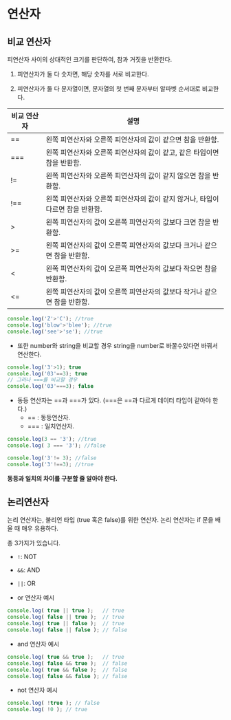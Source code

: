 # 연산자
## 비교 연산자

피연산자 사이의 상대적인 크기를 판단하여, 참과 거짓을 반환한다.

1. 피연산자가 둘 다 숫자면, 해당 숫자를 서로 비교한다.
  
2. 피연산자가 둘 다 문자열이면, 문자열의 첫 번째 문자부터 알파벳 순서대로 비교한다.
  

| 비교 연산자 | 설명  |
| --- | --- |
| ==  | 왼쪽 피연산자와 오른쪽 피연산자의 값이 같으면 참을 반환함. |
| === | 왼쪽 피연산자와 오른쪽 피연산자의 값이 같고, 같은 타입이면 참을 반환함. |
| !=  | 왼쪽 피연산자와 오른쪽 피연산자의 값이 같지 않으면 참을 반환함. |
| !== | 왼쪽 피연산자와 오른쪽 피연산자의 값이 같지 않거나, 타입이 다르면 참을 반환함. |
| >   | 왼쪽 피연산자의 값이 오른쪽 피연산자의 값보다 크면 참을 반환함. |
| >=  | 왼쪽 피연산자의 값이 오른쪽 피연산자의 값보다 크거나 같으면 참을 반환함. |
| <   | 왼쪽 피연산자의 값이 오른쪽 피연산자의 값보다 작으면 참을 반환함. |
| <=  | 왼쪽 피연산자의 값이 오른쪽 피연산자의 값보다 작거나 같으면 참을 반환함. |

```js
console.log('Z'>'C'); //true
console.log('blow'>'blee'); //true
console.log('see'>'se'); //true
```

- 또한 number와 string을 비교할 경우 string을 number로 바꿀수있다면 바꿔서 연산한다.

```js
console.log('3'>1); true
console.log('03'==3); true 
// 그러나 ===를 비교할 경우
console.log('03'===3); false
```

- 동등 연산자는 ==과 ===가 있다. (===은 ==과 다르게 데이터 타입이 같아야 한다.)
  - == : 동등연산자.
  - === : 일치연산자.

```js
console.log(3 == '3'); //true
console.log( 3 === '3'); //false

console.log('3'!= 3); //false
console.log('3'!==3); //true
```

**동등과 일치의 차이를 구분할 줄 알아야 한다.**

## 논리연산자

논리 연산자는, 불리언 타입 (true 혹은 false)를 위한 연산자. 논리 연산자는 if 문을 배울 때 매우 유용하다.

총 3가지가 있습니다.

- `!`: NOT
  
- `&&`: AND
  
- `||`: OR
  
- or 연산자 예시
  

```js
console.log( true || true );   // true
console.log( false || true );  // true
console.log( true || false );  // true
console.log( false || false ); // false
```

- and 연산자 예시

```js
console.log( true && true );   // true
console.log( false && true );  // false
console.log( true && false );  // false
console.log( false && false ); // false
```

- not 연산자 예시

```js
console.log( !true ); // false
console.log( !0 ); // true
```